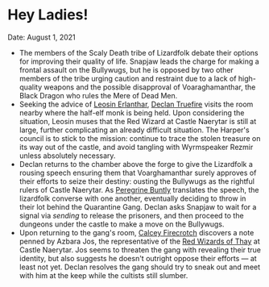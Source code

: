 # Hey Ladies!

Date: August 1, 2021

- The members of the Scaly Death tribe of Lizardfolk debate their options for improving their quality of life. Snapjaw leads the charge for making a frontal assault on the Bullywugs, but he is opposed by two other members of the tribe urging caution and restraint due to a lack of high-quality weapons and the possible disapproval of Voaraghamanthar, the Black Dragon who rules the Mere of Dead Men.
- Seeking the advice of [Leosin Erlanthar](../npcs/Leosin%20Erlanthar.md), [Declan Truefire](../Characters/Declan%20Truefire/%21index.md) visits the room nearby where the half-elf monk is being held. Upon considering the situation, Leosin muses that the Red Wizard at Castle Naerytar is still at large, further complicating an already difficult situation. The Harper's council is to stick to the mission: continue to trace the stolen treasure on its way out of the castle, and avoid tangling with Wyrmspeaker Rezmir unless absolutely necessary.
- Declan returns to the chamber above the forge to give the Lizardfolk a rousing speech ensuring them that Voarghamanthar surely approves of their efforts to seize their destiny: ousting the Bullywugs as the rightful rulers of Castle Naerytar. As [Peregrine Buntly](../Characters/Peregrine%20Buntly/%21index.md) translates the speech, the lizardfolk converse with one another, eventually deciding to throw in their lot behind the Quarantine Gang. Declan asks Snapjaw to wait for a signal via *sending* to release the prisoners, and then proceed to the dungeons under the castle to make a move on the Bullywugs.
- Upon returning to the gang's room, [Calcey Firecrotch](../Characters/Calcey%20Firecrotch/%21index.md) discovers a note penned by Azbara Jos, the representative of the [Red Wizards of Thay](../factions/Red%20Wizards%20of%20Thay.md) at Castle Naerytar. Jos seems to threaten the gang with revealing their true identity, but also suggests he doesn't outright oppose their efforts — at least not yet. Declan resolves the gang should try to sneak out and meet with him at the keep while the cultists still slumber.
